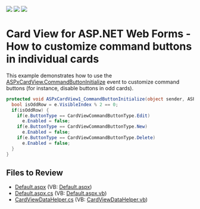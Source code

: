 <!-- default badges list -->
![](https://img.shields.io/endpoint?url=https://codecentral.devexpress.com/api/v1/VersionRange/128530150/15.2.4%2B)
[![](https://img.shields.io/badge/Open_in_DevExpress_Support_Center-FF7200?style=flat-square&logo=DevExpress&logoColor=white)](https://supportcenter.devexpress.com/ticket/details/T338444)
[![](https://img.shields.io/badge/📖_How_to_use_DevExpress_Examples-e9f6fc?style=flat-square)](https://docs.devexpress.com/GeneralInformation/403183)
<!-- default badges end -->

# Card View for ASP.NET Web Forms - How to customize command buttons in individual cards

This example demonstrates how to use the [ASPxCardView.CommandButtonInitialize](https://docs.devexpress.com/AspNet/DevExpress.Web.ASPxCardView.CommandButtonInitialize) event to customize command buttons (for instance, disable buttons in odd cards).

```csharp
protected void ASPxCardView1_CommandButtonInitialize(object sender, ASPxCardViewCommandButtonEventArgs e) {
  bool isOddRow = e.VisibleIndex % 2 == 0;
  if(isOddRow) {
    if(e.ButtonType == CardViewCommandButtonType.Edit)
      e.Enabled = false;
    if(e.ButtonType == CardViewCommandButtonType.New)
      e.Enabled = false;
    if(e.ButtonType == CardViewCommandButtonType.Delete)
      e.Enabled = false;
  }
}
```

## Files to Review

* [Default.aspx](./CS/Default.aspx) (VB: [Default.aspx](./VB/Default.aspx))
* [Default.aspx.cs](./CS/Default.aspx.cs) (VB: [Default.aspx.vb](./VB/Default.aspx.vb))
* [CardViewDataHelper.cs](./CS/App_Code/CardViewDataHelper.cs) (VB: [CardViewDataHelper.vb](./VB/App_Code/CardViewDataHelper.vb))
